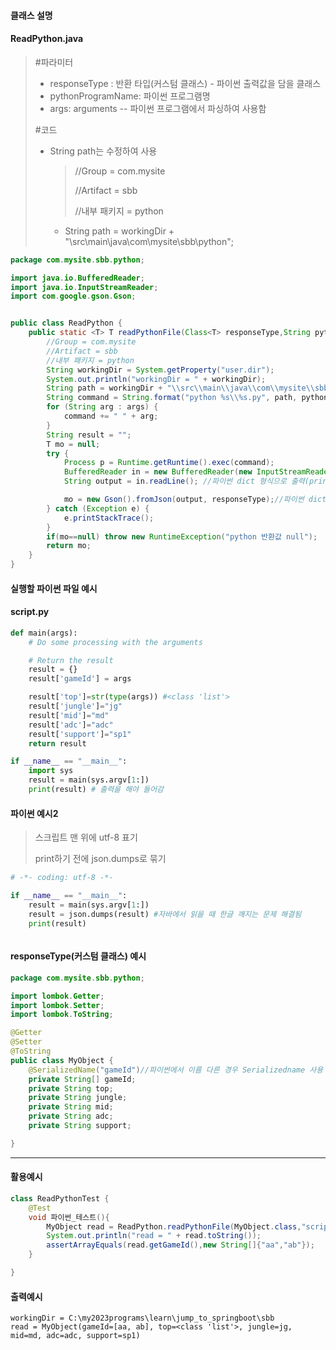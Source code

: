 #### 클래스 설명

#### ReadPython.java

> #파라미터
>
> - responseType : 반환 타입(커스텀 클래스) - 파이썬 출력값을 담을 클래스
> - pythonProgramName: 파이썬 프로그램명
> - args: arguments -- 파이썬 프로그램에서 파싱하여 사용함
>
> #코드
>
> - String path는 수정하여 사용
>
>   > //Group = com.mysite  
>   >
>   > //Artifact = sbb        
>   >
>   > //내부 패키지 = python
>
>   - String path = workingDir + "\\src\\main\\java\\com\\mysite\\sbb\\python";

```java
package com.mysite.sbb.python;

import java.io.BufferedReader;
import java.io.InputStreamReader;
import com.google.gson.Gson;


public class ReadPython {
    public static <T> T readPythonFile(Class<T> responseType,String pythonProgramName, String[] args) {
        //Group = com.mysite
        //Artifact = sbb
        //내부 패키지 = python
        String workingDir = System.getProperty("user.dir");
        System.out.println("workingDir = " + workingDir);
        String path = workingDir + "\\src\\main\\java\\com\\mysite\\sbb\\python";
        String command = String.format("python %s\\%s.py", path, pythonProgramName);
        for (String arg : args) {
            command += " " + arg;
        }
        String result = "";
        T mo = null;
        try {
            Process p = Runtime.getRuntime().exec(command);
            BufferedReader in = new BufferedReader(new InputStreamReader(p.getInputStream()));
            String output = in.readLine(); //파이썬 dict 형식으로 출력(print)

            mo = new Gson().fromJson(output, responseType);//파이썬 dict형식 출력을 MyObject형식으로 변경
        } catch (Exception e) {
            e.printStackTrace();
        }
        if(mo==null) throw new RuntimeException("python 반환값 null");
        return mo;
    }
}

```





#### 실행할 파이썬 파일 예시

#### script.py

```python
def main(args):
    # Do some processing with the arguments

    # Return the result
    result = {}
    result['gameId'] = args 

    result['top']=str(type(args)) #<class 'list'>
    result['jungle']="jg"
    result['mid']="md"
    result['adc']="adc"
    result['support']="sp1"
    return result

if __name__ == "__main__":
    import sys
    result = main(sys.argv[1:])
    print(result) # 출력을 해야 들어감

```

#### 파이썬 예시2

> 스크립트 맨 위에 utf-8 표기
>
> print하기 전에 json.dumps로 묶기

```python
# -*- coding: utf-8 -*-

if __name__ == "__main__":
    result = main(sys.argv[1:])
    result = json.dumps(result) #자바에서 읽을 때 한글 깨지는 문제 해결됨
    print(result)



```



#### responseType(커스텀 클래스) 예시

```java
package com.mysite.sbb.python;

import lombok.Getter;
import lombok.Setter;
import lombok.ToString;

@Getter
@Setter
@ToString
public class MyObject {
    @SerializedName("gameId")//파이썬에서 이름 다른 경우 Serializedname 사용
    private String[] gameId;
    private String top;
    private String jungle;
    private String mid;
    private String adc;
    private String support;

}

```



---



#### 활용예시

```java
class ReadPythonTest {
    @Test
    void 파이썬_테스트(){
        MyObject read = ReadPython.readPythonFile(MyObject.class,"script", new String[]{"aa", "ab"});
        System.out.println("read = " + read.toString());
        assertArrayEquals(read.getGameId(),new String[]{"aa","ab"});
    }

}
```



#### 출력예시

```
workingDir = C:\my2023programs\learn\jump_to_springboot\sbb
read = MyObject(gameId=[aa, ab], top=<class 'list'>, jungle=jg, mid=md, adc=adc, support=sp1)
```
